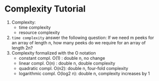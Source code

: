 # Complexity Tutorial

1. Complexity:
   - time complexity
   - resource complexity
2. `time complexity` answer the following question: If we need m peeks for an array of length n, how many peeks do we require for an array of length 2n?
3. Complexity formalized with the O notation
   - constant compl. O(1) : double n, no change
   - linear compl. O(n) : double n, double complexity
   - quadratic compl. O(n2): double n, four-fold complexity
   - logarithmic compl. O(log2 n): double n, complexity increases by 1

